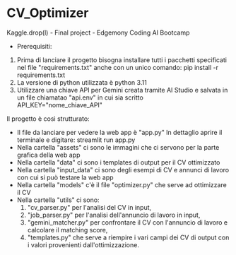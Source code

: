 # CV_Optimizer
Kaggle.drop(l) - Final project - Edgemony Coding AI Bootcamp


- Prerequisiti:
1. Prima di lanciare il progetto bisogna installare tutti i pacchetti specificati nel file "requirements.txt" anche con un unico comando: pip install -r requirements.txt
2. La versione di python utilizzata è python 3.11
3. Utilizzare una chiave API per Gemini creata tramite AI Studio e salvata in un file chiamatao "api.env" in cui sia scritto API_KEY="nome_chiave_API"

Il progetto è così strutturato:
- Il file da lanciare per vedere la web app è "app.py"
In dettaglio aprire il terminale e digitare: streamlit run app.py
- Nella cartella "assets" ci sono le immagini che ci servono per la parte grafica della web app
- Nella cartella "data" ci sono i templates di output per il CV ottimizzato
- Nella cartella "input_data" ci sono degli esempi di CV e annunci di lavoro con cui si può testare la web app
- Nella cartella "models" c'è il file "optimizer.py" che serve ad ottimizzare il CV
- Nella cartella "utils" ci sono:
    1. "cv_parser.py" per l'analisi del CV in input,
    2. "job_parser.py" per l'analisi dell'annuncio di lavoro in input,
    3. "gemini_matcher.py" per confrontare il CV con l'annuncio di lavoro e calcolare il matching score,
    4. "templates.py" che serve a riempire i vari campi dei CV di output con i valori provenienti dall'ottimizzazione.



